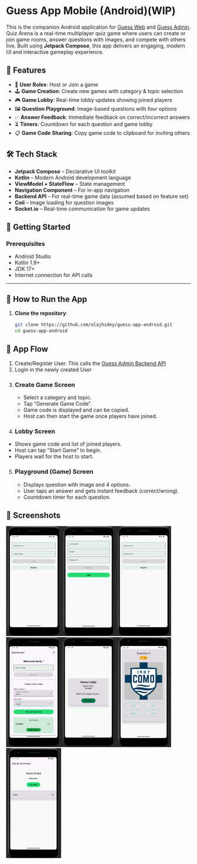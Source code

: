 # Guess App Mobile (Android)(WIP)

This is the companion Android application for [Guess Web]() and [Guess Admin]().
Quiz Arena is a real-time multiplayer quiz game where users can create or join game rooms, answer questions with images, and compete with others live. Built using **Jetpack Compose**, this app delivers an engaging, modern UI and interactive gameplay experience.


## 🧩 Features

- 👤 **User Roles**: Host or Join a game
- 🕹️ **Game Creation**: Create new games with category & topic selection
- 🎮 **Game Lobby**: Real-time lobby updates showing joined players
- 🖼️ **Question Playground**: Image-based questions with four options
- ✅ **Answer Feedback**: Immediate feedback on correct/incorrect answers
- ⏳ **Timers**: Countdown for each question and game lobby
- 📋 **Game Code Sharing**: Copy game code to clipboard for inviting others

## 🛠️ Tech Stack

- **Jetpack Compose** – Declarative UI toolkit
- **Kotlin** – Modern Android development language
- **ViewModel + StateFlow** – State management
- **Navigation Component** – For in-app navigation
- **Backend API** – For real-time game data (assumed based on feature set)
- **Coil** – Image loading for question images
- **Socket.io** – Real-time communication for game updates

## 🚀 Getting Started

### Prerequisites

- Android Studio
- Kotlin 1.9+
- JDK 17+
- Internet connection for API calls

---

## 🧪 How to Run the App

1. **Clone the repository**:
   ```bash
   git clone https://github.com/olajhidey/guess-app-android.git
   cd guess-app-android
   ```

## 🧭 App Flow
1. Create/Register User. This calls the [Guess Admin Backend API]() 
2. Login in the newly created User 
3. ### Create Game Screen
   - Select a category and topic. 
   - Tap “Generate Game Code”. 
   - Game code is displayed and can be copied. 
   - Host can then start the game once players have joined.
4.  ### Lobby Screen
   - Shows game code and list of joined players.
   - Host can tap “Start Game” to begin. 
   - Players wait for the host to start.
5. ### Playground (Game) Screen
   - Displays question with image and 4 options.
   - User taps an answer and gets instant feedback (correct/wrong).
   - Countdown timer for each question.

## 📸 Screenshots
<img src="screenshots/1.png" alt="Login" width="150" height="300" /><img src="screenshots/2.png" alt="Register" width="150" height="300" /><img src="screenshots/3.png" alt="Dashboard" width="150" height="300" />
<img src="screenshots/4.png" alt="Start game" width="150" height="300" /><img src="screenshots/5.png" alt="Lobby" width="150" height="300" /><img src="screenshots/6.png" alt="Playground" width="150" height="300" />
<img src="screenshots/8.png" alt="Game Summary" width="150" height="300" />
